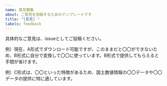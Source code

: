 ```yaml
---
name: 意見募集
about: ご意見を投稿するためのテンプレートです
title: "[意見] "
labels: feedback
---
```


具体的なご意見は、issueとしてご投稿ください。

例）現在、A形式でダウンロード可能ですが、このままだと〇〇ができないため、B形式に自分で変換して〇〇に使っています。B形式で提供してもらえると手間が省けます。

例）C形式は、〇〇といった特徴があるため、国土数値情報の〇〇データや〇〇データの提供に特に適しています。
